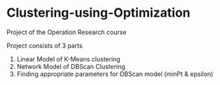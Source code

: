 # Clustering-using-Optimization
Project of the Operation Research course

Project consists of 3 parts
1. Linear Model of K-Means clustering
2. Network Model of DBScan Clustering
3. Finding appropriate parameters for DBScan model (minPt & epsilon)
